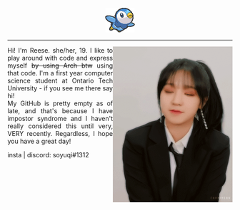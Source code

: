 <p align="center"><img src="https://github.com/lessfelt/lessfelt/blob/master/pippu.png"></p>
<hr>
<img src="https://github.com/lessfelt/lessfelt/blob/master/mlem.gif" alt=":P Hello there~" align="right" valign="middle"><p align="justify">Hi! I'm Reese. she/her, 19. I like to play around with code and express myself <strike>by using Arch btw</strike> using that code. I'm a first year computer science student at Ontario Tech University - if you see me there say hi! <br> My GitHub is pretty empty as of late, and that's because I have impostor syndrome and I haven't really considered this until very, VERY recently. Regardless, I hope you have a great day!</p>
<p align="center><a href="https://instagr.am/lessfelt">insta</a> | discord: soyuqi#1312</p>
